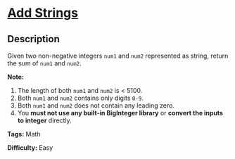 # [Add Strings][title]

## Description

Given two non-negative integers `num1` and `num2` represented as string,
return the sum of `num1` and `num2`.

**Note:**

  1. The length of both `num1` and `num2` is < 5100.
  2. Both `num1` and `num2` contains only digits `0-9`.
  3. Both `num1` and `num2` does not contain any leading zero.
  4. You **must not use any built-in BigInteger library** or **convert the inputs to integer** directly.


**Tags:** Math

**Difficulty:** Easy

[title]: https://leetcode.com/problems/add-strings
